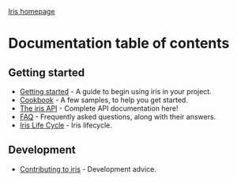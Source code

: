 [Iris homepage](https://github.com/thegameofcode/iris)

# Documentation table of contents

## Getting started

* [Getting started](getting_started.md) - A guide to begin using iris in your project.
* [Cookbook](cookbook.md) - A few samples, to help you get started.
* [The iris API](api.md) - Complete API documentation here!
* [FAQ](faq.md) - Frequently asked questions, along with their answers.
* [Iris Life Cycle](lifecycle.md) - Iris lifecycle.

## Development

* [Contributing to iris](contributing.md) - Development advice.

